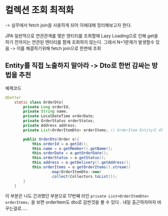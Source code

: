 # 컬렉션 조회 최적화
-> 실무에서 fetch join을 사용하게 되어 이에대해 정리해보고자 한다. 

JPA 일반적으로 연관관계를 맺은 엔티티를 조회할때 Lazy Loading으로 인해 get을 하기 전까지는 연관된 엔티티를 함께 조회하지 않는다. 그래서 N+1문제가 발생할수 있음 -> 이를 해결하기위해 fetch join으로 한번에 조회 

## Entity를 직접 노출하지 말아라 -> Dto로 한번 감싸는 방법을 추천

예제코드
```java
@Getter
    static class OrderDto{
        private Long orderId;
        private String name;
        private LocalDateTime orderDate;
        private OrderStatus orderStatus;
        private Address address;
        private List<OrderItemDto> orderItems; // OrderItem Entity도 dto로 감싸야 한다. 

        public OrderDto(Order o){
            this.orderId = o.getId();
            this.name = o.getMember().getName();
            this.orderDate = o.getOrderDate();
            this.orderStatus = o.getStatus();
            this.address = o.getDelivery().getAddress();
            this.orderItems = o.getOrderItems().stream()
                    .map(OrderItemDto::new)
                    .collect(Collectors.toList());
        }
    }
```
이 부분은 나도 간과했던 부분으로 17번쨰 라인 `private List<OrderItemDto> orderItems;` 을 보면 orderItem도 dto로 감싼것을 볼 수 있다 . 내일 출근하자마자 바꾸는걸로.....

